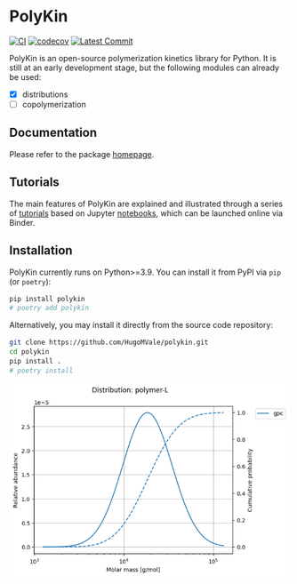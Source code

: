# PolyKin

[![CI](https://github.com/HugoMVale/polykin/actions/workflows/CI.yml/badge.svg)](https://github.com/HugoMVale/polykin/actions)
[![codecov](https://codecov.io/gh/HugoMVale/polykin/branch/main/graph/badge.svg?token=QfqQLX2rHx)](https://codecov.io/gh/HugoMVale/polykin)
[![Latest Commit](https://img.shields.io/github/last-commit/HugoMVale/polykin)](https://img.shields.io/github/last-commit/HugoMVale/polykin)

PolyKin is an open-source polymerization kinetics library for Python. It is still at an early
development stage, but the following modules can already be used:

- [x] distributions
- [ ] copolymerization  

## Documentation

Please refer to the package [homepage](https://hugomvale.github.io/polykin/).

## Tutorials

The main features of PolyKin are explained and illustrated through a series of [tutorials](https://hugomvale.github.io/polykin/tutorials/distributions/) based on Jupyter [notebooks](https://github.com/HugoMVale/polykin/tree/main/docs/tutorials),
which can be launched online via Binder.

## Installation

PolyKin currently runs on Python>=3.9. You can install it from PyPI via `pip` (or `poetry`):

```sh
pip install polykin
# poetry add polykin
```

Alternatively, you may install it directly from the source code repository:

```sh
git clone https://github.com/HugoMVale/polykin.git
cd polykin
pip install . 
# poetry install
```

<p align="center">
  <img src="https://github.com/HugoMVale/polykin/blob/main/docs/dist.png" width=600 alt="MWD of a polymer blend">
</p>